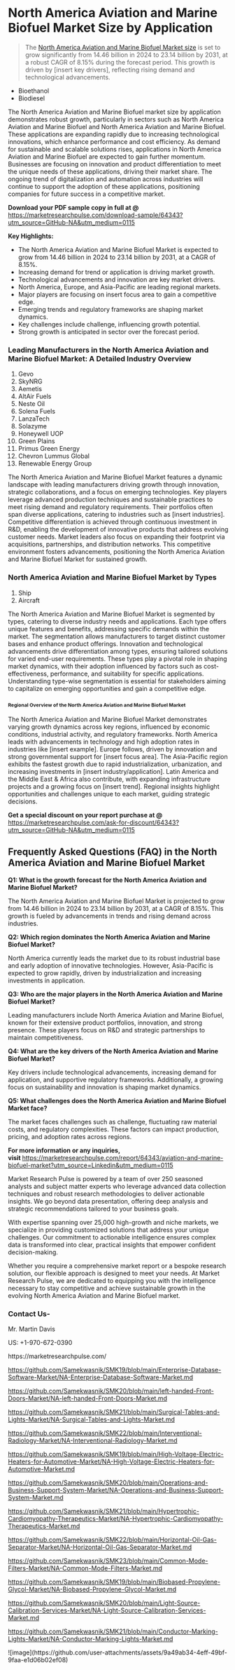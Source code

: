<h1>North America Aviation and Marine Biofuel Market&nbsp;Size by Application</h1><blockquote><p>The <a href="https://marketresearchpulse.com/download-sample/64343?utm_source=GitHub-NA&amp;utm_medium=0115">North America Aviation and Marine Biofuel Market size</a> is set to grow significantly from 14.46 billion in 2024 to 23.14 billion by 2031, at a robust CAGR of 8.15% during the forecast period. This growth is driven by [insert key drivers], reflecting rising demand and technological advancements.</p></blockquote><ul><li>Bioethanol <li> Biodiesel</li></ul><p>The North America Aviation and Marine Biofuel market size by application demonstrates robust growth, particularly in sectors such as North America Aviation and Marine Biofuel and North America Aviation and Marine Biofuel. These applications are expanding rapidly due to increasing technological innovations, which enhance performance and cost efficiency. As demand for sustainable and scalable solutions rises, applications in North America Aviation and Marine Biofuel are expected to gain further momentum. Businesses are focusing on innovation and product differentiation to meet the unique needs of these applications, driving their market share. The ongoing trend of digitalization and automation across industries will continue to support the adoption of these applications, positioning companies for future success in a competitive market.</p><p><strong>Download your PDF sample copy in full at @ </strong><a href="https://marketresearchpulse.com/download-sample/64343?utm_source=GitHub-NA&amp;utm_medium=0115">https://marketresearchpulse.com/download-sample/64343?utm_source=GitHub-NA&amp;utm_medium=0115</a></p><p><strong>Key Highlights: </strong></p><ul><li>The North America Aviation and Marine Biofuel Market is expected to grow from 14.46 billion in 2024 to 23.14 billion by 2031, at a CAGR of 8.15%.</li><li>Increasing demand for trend or application is driving market growth.</li><li>Technological advancements and innovation are key market drivers.</li><li>North America, Europe, and Asia-Pacific are leading regional markets.</li><li>Major players are focusing on insert focus area to gain a competitive edge.</li><li>Emerging trends and regulatory frameworks are shaping market dynamics.</li><li>Key challenges include challenge, influencing growth potential.</li><li>Strong growth is anticipated in sector over the forecast period.</li></ul><h3>Leading Manufacturers in the North America Aviation and Marine Biofuel Market: A Detailed Industry Overview</h3><ol><li>Gevo</li><li>SkyNRG</li><li>Aemetis</li><li>AltAir Fuels</li><li>Neste Oil</li><li>Solena Fuels</li><li>LanzaTech</li><li>Solazyme</li><li>Honeywell UOP</li><li>Green Plains</li><li>Primus Green Energy</li><li>Chevron Lummus Global</li><li>Renewable Energy Group</li></ol><div class="flex max-w-full flex-col flex-grow"><div class="min-h-8 text-message flex w-full flex-col items-end gap-2 whitespace-normal break-words [.text-message+&amp;]:mt-5" dir="auto" data-message-author-role="assistant" data-message-id="fd8432e4-4910-450d-b182-61b7bfb0a01f" data-message-model-slug="gpt-4o"><div class="flex w-full flex-col gap-1 empty:hidden first:pt-[3px]"><div class="markdown prose w-full break-words dark:prose-invert light"><p>The North America Aviation and Marine Biofuel Market features a dynamic landscape with leading manufacturers driving growth through innovation, strategic collaborations, and a focus on emerging technologies. Key players leverage advanced production techniques and sustainable practices to meet rising demand and regulatory requirements. Their portfolios often span diverse applications, catering to industries such as [insert industries]. Competitive differentiation is achieved through continuous investment in R&amp;D, enabling the development of innovative products that address evolving customer needs. Market leaders also focus on expanding their footprint via acquisitions, partnerships, and distribution networks. This competitive environment fosters advancements, positioning the North America Aviation and Marine Biofuel Market for sustained growth.</p></div></div></div></div><h3>North America Aviation and Marine Biofuel Market by Types</h3><ol><li>Ship <li> Aircraft</li></ol><div class="flex max-w-full flex-col flex-grow"><div class="min-h-8 text-message flex w-full flex-col items-end gap-2 whitespace-normal break-words [.text-message+&amp;]:mt-5" dir="auto" data-message-author-role="assistant" data-message-id="084470be-0bb7-4664-bddf-5156b4f41249" data-message-model-slug="gpt-4o-mini"><div class="flex w-full flex-col gap-1 empty:hidden first:pt-[3px]"><div class="markdown prose w-full break-words dark:prose-invert light"><p>The North America Aviation and Marine Biofuel Market is segmented by types, catering to diverse industry needs and applications. Each type offers unique features and benefits, addressing specific demands within the market. The segmentation allows manufacturers to target distinct customer bases and enhance product offerings. Innovation and technological advancements drive differentiation among types, ensuring tailored solutions for varied end-user requirements. These types play a pivotal role in shaping market dynamics, with their adoption influenced by factors such as cost-effectiveness, performance, and suitability for specific applications. Understanding type-wise segmentation is essential for stakeholders aiming to capitalize on emerging opportunities and gain a competitive edge.</p></div></div></div></div><h3><span style="font-size: 11px;">Regional Overview of the North America Aviation and Marine Biofuel Market</span></h3><div class="flex max-w-full flex-col flex-grow"><div class="min-h-8 text-message flex w-full flex-col items-end gap-2 whitespace-normal break-words [.text-message+&amp;]:mt-5" dir="auto" data-message-author-role="assistant" data-message-id="e9038762-ce64-4e30-91c9-9bd413514231" data-message-model-slug="gpt-4o-mini"><div class="flex w-full flex-col gap-1 empty:hidden first:pt-[3px]"><div class="markdown prose w-full break-words dark:prose-invert light"><p>The North America Aviation and Marine Biofuel Market demonstrates varying growth dynamics across key regions, influenced by economic conditions, industrial activity, and regulatory frameworks. North America leads with advancements in technology and high adoption rates in industries like [insert example]. Europe follows, driven by innovation and strong governmental support for [insert focus area]. The Asia-Pacific region exhibits the fastest growth due to rapid industrialization, urbanization, and increasing investments in [insert industry/application]. Latin America and the Middle East &amp; Africa also contribute, with expanding infrastructure projects and a growing focus on [insert trend]. Regional insights highlight opportunities and challenges unique to each market, guiding strategic decisions.</p></div></div></div></div><p><strong>Get a special discount on your report purchase at @ </strong><a href="https://marketresearchpulse.com/ask-for-discount/64343?utm_source=GitHub-NA&amp;utm_medium=0115">https://marketresearchpulse.com/ask-for-discount/64343?utm_source=GitHub-NA&amp;utm_medium=0115</a></p><h2>Frequently Asked Questions (FAQ) in the North America Aviation and Marine Biofuel Market</h2><p><strong>Q1: What is the growth forecast for the North America Aviation and Marine Biofuel Market?</strong></p><p>The North America Aviation and Marine Biofuel Market is projected to grow from 14.46 billion in 2024 to 23.14 billion by 2031, at a CAGR of 8.15%. This growth is fueled by advancements in trends and rising demand across industries.</p><p><strong>Q2: Which region dominates the North America Aviation and Marine Biofuel Market?</strong></p><p>North America currently leads the market due to its robust industrial base and early adoption of innovative technologies. However, Asia-Pacific is expected to grow rapidly, driven by industrialization and increasing investments in application.</p><p><strong>Q3: Who are the major players in the North America Aviation and Marine Biofuel Market?</strong></p><p>Leading manufacturers include North America Aviation and Marine Biofuel, known for their extensive product portfolios, innovation, and strong presence. These players focus on R&amp;D and strategic partnerships to maintain competitiveness.</p><p><strong>Q4: What are the key drivers of the North America Aviation and Marine Biofuel Market?</strong></p><p>Key drivers include technological advancements, increasing demand for application, and supportive regulatory frameworks. Additionally, a growing focus on sustainability and innovation is shaping market dynamics.</p><p><strong>Q5: What challenges does the North America Aviation and Marine Biofuel Market face?</strong></p><p>The market faces challenges such as challenge, fluctuating raw material costs, and regulatory complexities. These factors can impact production, pricing, and adoption rates across regions.</p><p><strong>For more information or any inquiries, visit&nbsp;</strong><a href="https://marketresearchpulse.com/report/64343/aviation-and-marine-biofuel-market?utm_source=Linkedin&utm_medium=0115">https://marketresearchpulse.com/report/64343/aviation-and-marine-biofuel-market?utm_source=Linkedin&utm_medium=0115</a></p><p>Market Research Pulse is powered by a team of over 250 seasoned analysts and subject matter experts who leverage advanced data collection techniques and robust research methodologies to deliver actionable insights. We go beyond data presentation, offering deep analysis and strategic recommendations tailored to your business goals.</p><p>With expertise spanning over 25,000 high-growth and niche markets, we specialize in providing customized solutions that address your unique challenges. Our commitment to actionable intelligence ensures complex data is transformed into clear, practical insights that empower confident decision-making.</p><p>Whether you require a comprehensive market report or a bespoke research solution, our flexible approach is designed to meet your needs. At Market Research Pulse, we are dedicated to equipping you with the intelligence necessary to stay competitive and achieve sustainable growth in the evolving North America Aviation and Marine Biofuel market.</p><h3><strong>Contact Us-</strong></h3><p>Mr. Martin Davis</p><p>US: +1-970-672-0390</p><p>https://marketresearchpulse.com/</p><p><a href="https://github.com/Samekwasnik/SMK19/blob/main/Enterprise-Database-Software-Market/NA-Enterprise-Database-Software-Market.md">https://github.com/Samekwasnik/SMK19/blob/main/Enterprise-Database-Software-Market/NA-Enterprise-Database-Software-Market.md</a></p><p><a href="https://github.com/Samekwasnik/SMK20/blob/main/left-handed-Front-Doors-Market/NA-left-handed-Front-Doors-Market.md">https://github.com/Samekwasnik/SMK20/blob/main/left-handed-Front-Doors-Market/NA-left-handed-Front-Doors-Market.md</a></p><p><a href="https://github.com/Samekwasnik/SMK21/blob/main/Surgical-Tables-and-Lights-Market/NA-Surgical-Tables-and-Lights-Market.md">https://github.com/Samekwasnik/SMK21/blob/main/Surgical-Tables-and-Lights-Market/NA-Surgical-Tables-and-Lights-Market.md</a></p><p><a href="https://github.com/Samekwasnik/SMK22/blob/main/Interventional-Radiology-Market/NA-Interventional-Radiology-Market.md">https://github.com/Samekwasnik/SMK22/blob/main/Interventional-Radiology-Market/NA-Interventional-Radiology-Market.md</a></p><p><a href="https://github.com/Samekwasnik/SMK19/blob/main/High-Voltage-Electric-Heaters-for-Automotive-Market/NA-High-Voltage-Electric-Heaters-for-Automotive-Market.md">https://github.com/Samekwasnik/SMK19/blob/main/High-Voltage-Electric-Heaters-for-Automotive-Market/NA-High-Voltage-Electric-Heaters-for-Automotive-Market.md</a></p><p><a href="https://github.com/Samekwasnik/SMK20/blob/main/Operations-and-Business-Support-System-Market/NA-Operations-and-Business-Support-System-Market.md">https://github.com/Samekwasnik/SMK20/blob/main/Operations-and-Business-Support-System-Market/NA-Operations-and-Business-Support-System-Market.md</a></p><p><a href="https://github.com/Samekwasnik/SMK21/blob/main/Hypertrophic-Cardiomyopathy-Therapeutics-Market/NA-Hypertrophic-Cardiomyopathy-Therapeutics-Market.md">https://github.com/Samekwasnik/SMK21/blob/main/Hypertrophic-Cardiomyopathy-Therapeutics-Market/NA-Hypertrophic-Cardiomyopathy-Therapeutics-Market.md</a></p><p><a href="https://github.com/Samekwasnik/SMK22/blob/main/Horizontal-Oil-Gas-Separator-Market/NA-Horizontal-Oil-Gas-Separator-Market.md">https://github.com/Samekwasnik/SMK22/blob/main/Horizontal-Oil-Gas-Separator-Market/NA-Horizontal-Oil-Gas-Separator-Market.md</a></p><p><a href="https://github.com/Samekwasnik/SMK23/blob/main/Common-Mode-Filters-Market/NA-Common-Mode-Filters-Market.md">https://github.com/Samekwasnik/SMK23/blob/main/Common-Mode-Filters-Market/NA-Common-Mode-Filters-Market.md</a></p><p><a href="https://github.com/Samekwasnik/SMK19/blob/main/Biobased-Propylene-Glycol-Market/NA-Biobased-Propylene-Glycol-Market.md">https://github.com/Samekwasnik/SMK19/blob/main/Biobased-Propylene-Glycol-Market/NA-Biobased-Propylene-Glycol-Market.md</a></p><p><a href="https://github.com/Samekwasnik/SMK20/blob/main/Light-Source-Calibration-Services-Market/NA-Light-Source-Calibration-Services-Market.md">https://github.com/Samekwasnik/SMK20/blob/main/Light-Source-Calibration-Services-Market/NA-Light-Source-Calibration-Services-Market.md</a></p><p><a href="https://github.com/Samekwasnik/SMK21/blob/main/Conductor-Marking-Lights-Market/NA-Conductor-Marking-Lights-Market.md">https://github.com/Samekwasnik/SMK21/blob/main/Conductor-Marking-Lights-Market/NA-Conductor-Marking-Lights-Market.md</a></p>
![image](https://github.com/user-attachments/assets/9a49ab34-4eff-49bf-9faa-e1d06b02ef08)
